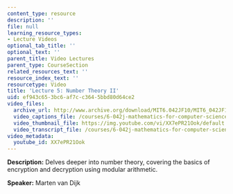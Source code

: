```yaml
---
content_type: resource
description: ''
file: null
learning_resource_types:
- Lecture Videos
optional_tab_title: ''
optional_text: ''
parent_title: Video Lectures
parent_type: CourseSection
related_resources_text: ''
resource_index_text: ''
resourcetype: Video
title: 'Lecture 5: Number Theory II'
uid: ef943c65-3bc6-af7c-c364-5bbd80d64ce2
video_files:
  archive_url: http://www.archive.org/download/MIT6.042JF10/MIT6_042JF10_lec05_300k.mp4
  video_captions_file: /courses/6-042j-mathematics-for-computer-science-fall-2010/d6e814a190ae55b18b806c920060ae77_XX7ePR21Ook.vtt
  video_thumbnail_file: https://img.youtube.com/vi/XX7ePR21Ook/default.jpg
  video_transcript_file: /courses/6-042j-mathematics-for-computer-science-fall-2010/c2c73b8f33d9c0595ef6abb372271200_XX7ePR21Ook.pdf
video_metadata:
  youtube_id: XX7ePR21Ook
---
```


**Description:** Delves deeper into number theory, covering the basics of encryption and decryption using modular arithmetic.

**Speaker:** Marten van Dijk
